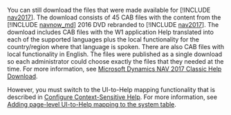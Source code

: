 You can still download the files that were made available for [!INCLUDE [nav2017](../developer/includes/nav2017.md)]. The download consists of 45 CAB files with the content from the [!INCLUDE [navnow_md](../developer/includes/navnow_md.md)] 2016 DVD rebranded to [!INCLUDE [nav2017](../developer/includes/nav2017.md)]. The download includes CAB files with the W1 application Help translated into each of the supported languages plus the local functionality for the country/region where that language is spoken. There are also CAB files with local functionality in English. The files were published as a single download so each administrator could choose exactly the files that they needed at the time. For more information, see [Microsoft Dynamics NAV 2017 Classic Help Download](https://www.microsoft.com/en-us/download/details.aspx?id=54315).  

However, you must switch to the UI-to-Help mapping functionality that is described in [Configure Context-Sensitive Help](../help/context-sensitive-help.md). For more information, see [Adding page-level UI-to-Help mapping to the system table](../help/context-sensitive-help.md#adding-page-level-ui-to-help-mapping-to-the-system-table).  